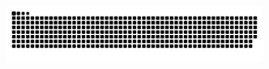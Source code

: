 ![Snake animation](https://raw.githubusercontent.com/ZvonimirSun/ZvonimirSun/output/github-contribution-grid-snake-dark.svg)
